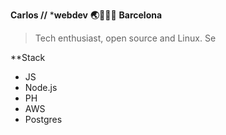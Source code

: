 **Carlos //** ***webdev**
**🌏👨🏽‍💻** 
**Barcelona** 

> Tech enthusiast, open source and Linux. Se


**Stack
* JS
* Node.js
* PH
* AWS
* Postgres
